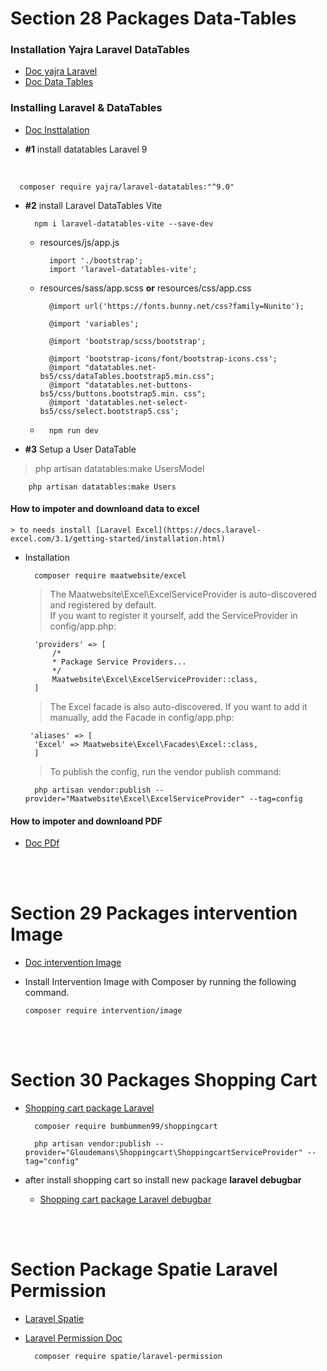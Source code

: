 **Section 28**  Packages Data-Tables 
===============================
### Installation Yajra Laravel DataTables

- [Doc yajra Laravel](https://yajrabox.com/docs/laravel-datatables/10.0/installation)
- [Doc Data Tables](https://datatables.net/)

### Installing Laravel & DataTables
- [Doc Insttalation](https://yajrabox.com/docs/laravel-datatables/10.0/quick-starter)
  
- **#1** install datatables Laravel 9
<br>
    
      composer require yajra/laravel-datatables:"^9.0"

- **#2** install Laravel DataTables Vite

        npm i laravel-datatables-vite --save-dev

    - resources/js/app.js

            import './bootstrap';
            import 'laravel-datatables-vite';

    - resources/sass/app.scss **or** resources/css/app.css


            @import url('https://fonts.bunny.net/css?family=Nunito');
    
            @import 'variables';
    
            @import 'bootstrap/scss/bootstrap';
    
            @import 'bootstrap-icons/font/bootstrap-icons.css';
            @import "datatables.net-bs5/css/dataTables.bootstrap5.min.css";
            @import "datatables.net-buttons-bs5/css/buttons.bootstrap5.min. css";
            @import 'datatables.net-select-bs5/css/select.bootstrap5.css';

    - 
            npm run dev

- **#3** Setup a User DataTable
>php artisan datatables:make UsersModel

        php artisan datatables:make Users

#### How to impoter and  downloand data to excel 
    > to needs install [Laravel Excel](https://docs.laravel-excel.com/3.1/getting-started/installation.html)


- Installation

        composer require maatwebsite/excel

    >The Maatwebsite\Excel\ExcelServiceProvider is auto-discovered and registered by default. <br>
    If you want to register it yourself, add the ServiceProvider in config/app.php:

        'providers' => [
            /*
            * Package Service Providers...
            */
            Maatwebsite\Excel\ExcelServiceProvider::class,
        ]
    >The Excel facade is also auto-discovered.
     If you want to add it manually, add the Facade in config/app.php:

       'aliases' => [
        'Excel' => Maatwebsite\Excel\Facades\Excel::class,
        ]
    > To publish the config, run the vendor publish command:

        php artisan vendor:publish --provider="Maatwebsite\Excel\ExcelServiceProvider" --tag=config

####  How to impoter and  downloand PDF 

- [Doc PDf](https://wkhtmltopdf.org/index.html)

<br>
<br>

**Section 29** Packages intervention Image
===============================================================

- [Doc intervention Image](https://image.intervention.io/v3)

* Install Intervention Image with Composer by running the following command.

      composer require intervention/image
<br>
<br>

**Section 30** Packages Shopping Cart 
===============================================================

- [Shopping cart package Laravel](https://github.com/bumbummen99/LaravelShoppingcart)

        composer require bumbummen99/shoppingcart

        php artisan vendor:publish --provider="Gloudemans\Shoppingcart\ShoppingcartServiceProvider" --tag="config"

- after install shopping cart so install new package **laravel debugbar**
    
    - [Shopping cart package Laravel debugbar](https://github.com/barryvdh/laravel-debugbar)

<br>
<br>

**Section** Package Spatie Laravel Permission
================================================================
- [Laravel Spatie](https://spatie.be/)
- [Laravel Permission Doc](https://spatie.be/docs/laravel-permission/v6/introduction)


        composer require spatie/laravel-permission

<br>
<br>

